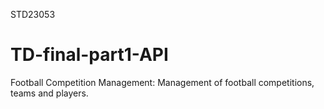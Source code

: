 STD23053

# TD-final-part1-API
 Football Competition Management:  Management of football competitions, teams and players.

